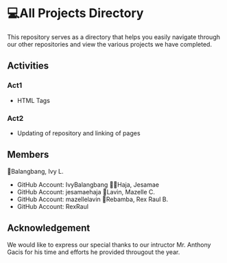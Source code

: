 
# 💻All Projects Directory

This repository serves as a directory that helps you easily navigate through our other repositories and view the various projects we have completed.

## Activities
### Act1
- HTML Tags
### Act2
- Updating of repository and linking of pages
## Members
👩Balangbang, Ivy L. 
- GitHub Account: IvyBalangbang
👩‍🦰Haja, Jesamae
- GitHub Account: jesamaehaja
👸Lavin, Mazelle C.
- GitHub Account: mazellelavin
👦Rebamba, Rex Raul B.
- GitHub Account: RexRaul

## Acknowledgement
We would like to express our special thanks to our intructor Mr. Anthony Gacis for his time and efforts he provided througout the year. 